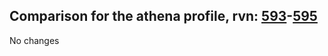 ## Comparison for the athena profile, rvn: [593](https://github.com/PRO100KatYT/FortniteProfileRevisions/tree/main/profiles/athena/593%20athena.json)-[595](https://github.com/PRO100KatYT/FortniteProfileRevisions/tree/main/profiles/athena/595%20athena.json)

No changes
